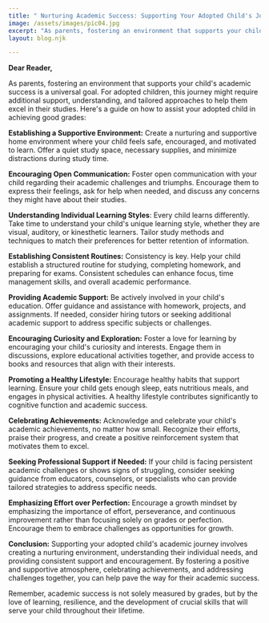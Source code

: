 ```yaml
---
title: " Nurturing Academic Success: Supporting Your Adopted Child's Journey to Good Grades"
image: /assets/images/pic04.jpg
excerpt: "As parents, fostering an environment that supports your child's academic success is a universal goal. For adopted children, this journey might require additional support, understanding, and tailored approaches to help them excel in their studies. Here's a guide on how to assist your adopted child in achieving good grades:"
layout: blog.njk

---
```

**Dear Reader,**

As parents, fostering an environment that supports your child's academic success is a universal goal. For adopted children, this journey might require additional support, understanding, and tailored approaches to help them excel in their studies. Here's a guide on how to assist your adopted child in achieving good grades:

**Establishing a Supportive Environment:** Create a nurturing and supportive home environment where your child feels safe, encouraged, and motivated to learn. Offer a quiet study space, necessary supplies, and minimize distractions during study time.

**Encouraging Open Communication:** Foster open communication with your child regarding their academic challenges and triumphs. Encourage them to express their feelings, ask for help when needed, and discuss any concerns they might have about their studies.

**Understanding Individual Learning Styles**: Every child learns differently. Take time to understand your child's unique learning style, whether they are visual, auditory, or kinesthetic learners. Tailor study methods and techniques to match their preferences for better retention of information.

**Establishing Consistent Routines:** Consistency is key. Help your child establish a structured routine for studying, completing homework, and preparing for exams. Consistent schedules can enhance focus, time management skills, and overall academic performance.

**Providing Academic Support:** Be actively involved in your child's education. Offer guidance and assistance with homework, projects, and assignments. If needed, consider hiring tutors or seeking additional academic support to address specific subjects or challenges.

**Encouraging Curiosity and Exploration:** Foster a love for learning by encouraging your child's curiosity and interests. Engage them in discussions, explore educational activities together, and provide access to books and resources that align with their interests.

**Promoting a Healthy Lifestyle:** Encourage healthy habits that support learning. Ensure your child gets enough sleep, eats nutritious meals, and engages in physical activities. A healthy lifestyle contributes significantly to cognitive function and academic success.

**Celebrating Achievements:** Acknowledge and celebrate your child's academic achievements, no matter how small. Recognize their efforts, praise their progress, and create a positive reinforcement system that motivates them to excel.

**Seeking Professional Support if Needed:** If your child is facing persistent academic challenges or shows signs of struggling, consider seeking guidance from educators, counselors, or specialists who can provide tailored strategies to address specific needs.

**Emphasizing Effort over Perfection:** Encourage a growth mindset by emphasizing the importance of effort, perseverance, and continuous improvement rather than focusing solely on grades or perfection. Encourage them to embrace challenges as opportunities for growth.

**Conclusion:**
Supporting your adopted child's academic journey involves creating a nurturing environment, understanding their individual needs, and providing consistent support and encouragement. By fostering a positive and supportive atmosphere, celebrating achievements, and addressing challenges together, you can help pave the way for their academic success.

Remember, academic success is not solely measured by grades, but by the love of learning, resilience, and the development of crucial skills that will serve your child throughout their lifetime.